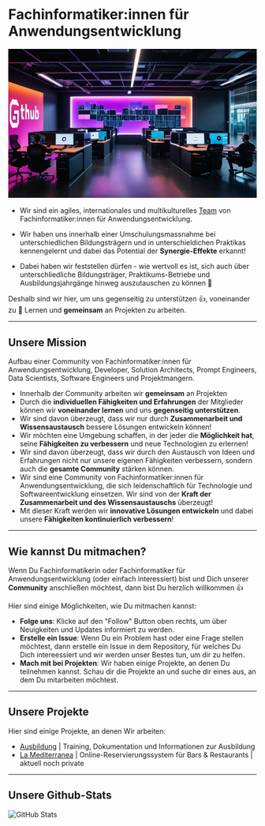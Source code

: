 # Fachinformatiker:innen für Anwendungsentwicklung

![Solution Architects](01-github.png)

- Wir sind ein agiles, internationales und multikulturelles [Team](https://github.com/orgs/wearesolutionarchitects/people) von Fachinformatiker:innen für Anwendungsentwicklung.

- Wir haben uns innerhalb einer Umschulungsmassnahme bei unterschiedlichen Bildungsträgern und in unterschieldichen Praktikas  kennengelernt und dabei das Potential der **Synergie-Effekte** erkannt!

- Dabei haben wir feststellen dürfen - wie wertvoll es ist, sich auch über unterschliedliche Bildungsträger, Praktikums-Betriebe und Ausbildungsjahrgänge hinweg auszutauschen zu können 🙏

Deshalb sind wir hier, um uns gegenseitig zu unterstützen 👍, voneinander zu 📖 Lernen und **gemeinsam** an Projekten zu arbeiten.

---

## Unsere Mission

Aufbau einer Community von Fachinformatiker:innen für Anwendungsentwicklung, Developer, Solution Architects, Prompt Engineers, Data Scientists, Software Engineers und Projektmangern.

- Innerhalb der Community arbeiten wir **gemeinsam** an Projekten
- Durch die **individuellen Fähigkeiten und Erfahrungen** der Mitglieder können wir **voneinander lernen** und uns **gegenseitig unterstützen**.
- Wir sind davon überzeugt, dass wir nur durch **Zusammenarbeit und Wissensaustausch** bessere Lösungen entwickeln können!
- Wir möchten eine Umgebung schaffen, in der jeder die **Möglichkeit hat**, seine **Fähigkeiten zu verbessern** und neue Technologien zu erlernen!
- Wir sind davon überzeugt, dass wir durch den Austausch von Ideen und Erfahrungen nicht nur unsere eigenen Fähigkeiten verbessern, sondern auch die **gesamte Community** stärken können.
- Wir sind eine Community von Fachinformatiker:innen für Anwendungsentwicklung, die sich leidenschaftlich für Technologie und Softwareentwicklung einsetzen. Wir sind von der  **Kraft der Zusammenarbeit und des Wissensaustauschs** überzeugt!
- Mit dieser Kraft werden wir **innovative Lösungen entwickeln** und dabei unsere **Fähigkeiten kontinuierlich verbessern**!

---

## Wie kannst Du mitmachen?

Wenn Du Fachinformatikerin oder Fachinformatiker für Anwendungsentwicklung (oder einfach interessiert) bist und Dich unserer **Community** anschließen möchtest, dann bist Du herzlich willkommen 👍

Hier sind einige Möglichkeiten, wie Du mitmachen kannst:

- **Folge uns**: Klicke auf den "Follow" Button oben rechts, um über Neuigkeiten und Updates informiert zu werden.
- **Erstelle ein Issue**: Wenn Du ein Problem hast oder eine Frage stellen möchtest, dann erstelle ein Issue in dem Repository, für welches Du Dich intereessiert und wir werden unser Bestes tun, um dir zu helfen.
- **Mach mit bei Projekten**: Wir haben einige Projekte, an denen Du teilnehmen kannst. Schau dir die Projekte an und suche dir eines aus, an dem Du mitarbeiten möchtest.

---

## Unsere Projekte

Hier sind einige Projekte, an denen Wir arbeiten:

- [Ausbildung](https://github.com/wearesolutionarchitects/ausbildung-public) | Training, Dokumentation und Informationen zur Ausbildung
- [La Mediterranea](https://la-mediterranea.eu) | Online-Reservierungssystem für Bars & Restaurants | aktuell noch private

---

## Unsere Github-Stats

![GitHub Stats](https://github-readme-stats.vercel.app/api?username=wearesolutionarchitects&show_icons=true&theme=radical&count_private=true&hide=prs,issues&hide_title=true)
